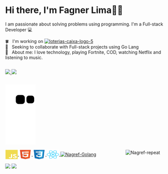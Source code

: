# Hi there, I'm Fagner Lima👋🏻
I am passionate about solving problems using programming.
I'm a Full-stack Developer :computer:

 :four_leaf_clover: &nbsp; I'm working on <a href="http://loterias.caixa.gov.br/wps/portal/loterias" target="_blank"><img src="https://logodownload.org/wp-content/uploads/2020/01/loterias-caixa-logo-5.png" alt="loterias-caixa-logo-5" heigth="55" width="55" /></a>
 <br/> :purple_heart: &nbsp; Seeking to collaborate with Full-stack projects using Go Lang
 <br/> 💬  &nbsp; About me: I love technology, playing Fortnite, COD, watching Netflix and listening to music.
 
 ##
 <div>
  <a href="https://github.com/nagref">
  <img height="160em" src="https://github-readme-stats.vercel.app/api?username=nagref&show_icons=true&theme=blueberry&include_all_commits=true&count_private=true"/>
  <img height="160em" src="https://github-readme-stats.vercel.app/api/top-langs/?username=nagref&layout=compact&langs_count=16&theme=blueberry"/>
  <div style="display: inline_block">
  </div>
  </div>
 
 ##
 <div>
   
    
![Snake animation](https://github.com/nagref/nagref/blob/output/github-contribution-grid-snake.svg)
 

    
  <img align="center" alt="Nagref-Js" height="30" width="40" src="https://raw.githubusercontent.com/devicons/devicon/master/icons/javascript/javascript-plain.svg">
  <img align="center" alt="Nagref-HTML" height="30" width="40" src="https://raw.githubusercontent.com/devicons/devicon/master/icons/html5/html5-original.svg">
  <img align="center" alt="Nagref-CSS" height="30" width="40" src="https://raw.githubusercontent.com/devicons/devicon/master/icons/css3/css3-original.svg">
  <img align="center" alt="Nagref-React" height="30" width="40" src="https://raw.githubusercontent.com/devicons/devicon/master/icons/react/react-original.svg">
  <img align="center" alt="Nagref-Golang" height="60" width="70" src="https://blog.golang.org/go-brand/Go-Logo/SVG/Go-Logo_Blue.svg">
  <img align="right" alt="Nagref-repeat" src="https://raw.githubusercontent.com/raghavk16/raghavk16/master/giphy.webp" heigth="120" width="120">
 
 
    
  <a href="https://instagram.com/fagnerrlima" target="_blank"><img src="https://img.shields.io/badge/-Instagram-%23E4405F?style=for-the-badge&logo=instagram&logoColor=white" target="_blank"></a>
  <a href="https://www.linkedin.com/in/fagner-pereira-de-lima-40704a68/" target="_blank"><img src="https://img.shields.io/badge/-LinkedIn-%230077B5?style=for-the-badge&logo=linkedin&logoColor=white" target="_blank"></a> 

 </div>
  
  

